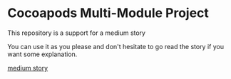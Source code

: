 # Cocoapods Multi-Module Project

This repository is a support for a medium story

You can use it as you please and don't hesitate to go read the story if you want some explanation.

[medium story](https://medium.com/itnext/cocoapods-multi-module-project-c6f31917bc35)
